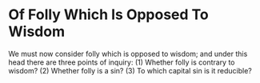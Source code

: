 # Of Folly Which Is Opposed To Wisdom

We must now consider folly which is opposed to wisdom; and under this head there are three points of inquiry:
(1) Whether folly is contrary to wisdom?
(2) Whether folly is a sin?
(3) To which capital sin is it reducible?